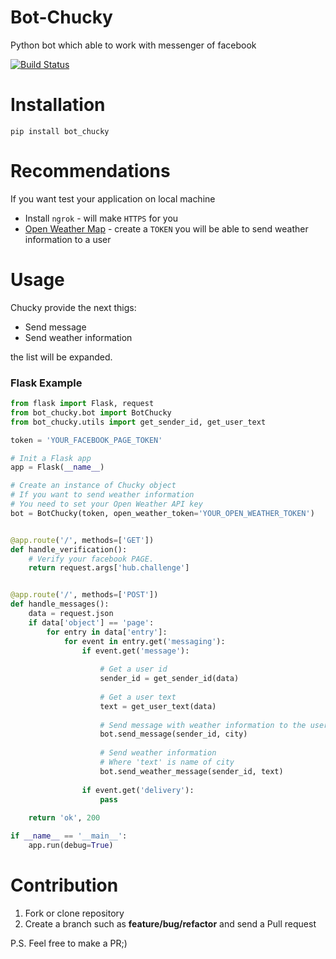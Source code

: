 # Bot-Chucky

Python bot which able to work with messenger of facebook

[![Build Status](https://travis-ci.org/MichaelYusko/Bot-Chucky.svg?branch=master)](https://travis-ci.org/MichaelYusko/Bot-Chucky)

Installation
=================================
```
pip install bot_chucky  
```

Recommendations
=================================
If you want test your application on local machine
 * Install `ngrok` - will make `HTTPS` for you 
 * [Open Weather Map](https://openweathermap.org/api) - create a `TOKEN` you will  be able to send weather information to a user
 

Usage
=================================
Chucky provide the next thigs:

 * Send message
 * Send weather information
 
the list will be expanded.

### Flask Example
```python
from flask import Flask, request
from bot_chucky.bot import BotChucky
from bot_chucky.utils import get_sender_id, get_user_text

token = 'YOUR_FACEBOOK_PAGE_TOKEN'

# Init a Flask app
app = Flask(__name__)

# Create an instance of Chucky object
# If you want to send weather information
# You need to set your Open Weather API key
bot = BotChucky(token, open_weather_token='YOUR_OPEN_WEATHER_TOKEN')


@app.route('/', methods=['GET'])
def handle_verification():
    # Verify your facebook PAGE.
    return request.args['hub.challenge']


@app.route('/', methods=['POST'])
def handle_messages():
    data = request.json
    if data['object'] == 'page':
        for entry in data['entry']:
            for event in entry.get('messaging'):
                if event.get('message'):
                
                    # Get a user id
                    sender_id = get_sender_id(data)
                    
                    # Get a user text
                    text = get_user_text(data)
                    
                    # Send message with weather information to the user
                    bot.send_message(sender_id, city)
                    
                    # Send weather information
                    # Where 'text' is name of city
                    bot.send_weather_message(sender_id, text)
                    
                if event.get('delivery'):
                    pass
                
    return 'ok', 200

if __name__ == '__main__':
    app.run(debug=True)
```

Contribution
=================================
1. Fork or clone repository
2. Create a branch such as **feature/bug/refactor** and send a Pull request

P.S. Feel free to make a PR;)